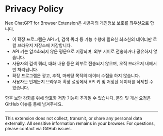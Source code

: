 # Privacy Policy

Neo ChatGPT for Browser Extension은 사용자의 개인정보 보호를 최우선으로 합니다.

- 이 확장 프로그램은 API 키, 검색 쿼리 등 기능 수행에 필요한 최소한의 데이터만 로컬 브라우저 저장소에 저장합니다.
- API 키는 암호화되지 않은 평문으로 저장되며, 외부 서버로 전송하거나 공유하지 않습니다.
- 사용자의 검색 쿼리, 대화 내용 등은 외부로 전송되지 않으며, 오직 브라우저 내에서만 처리됩니다.
- 확장 프로그램은 광고, 추적, 마케팅 목적의 데이터 수집을 하지 않습니다.
- 사용자는 언제든지 브라우저 확장 설정에서 API 키 및 저장된 데이터를 삭제할 수 있습니다.

향후 보안 강화를 위해 암호화 저장 기능이 추가될 수 있습니다. 문의 및 개선 요청은 GitHub 이슈를 통해 남겨주세요.

---

This extension does not collect, transmit, or share any personal data externally. All sensitive information remains in your browser. For questions, please contact via GitHub issues.